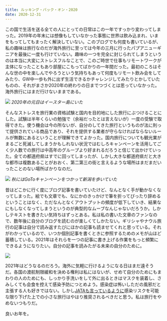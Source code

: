 ```yaml
---
title: ルッキング・バック・オン・2020
date: 2020-12-31
---
```


この国で生活を送る全ての人にとっての日常はこの一年ですっかり変わってしまった。2019年の年末には想像もしていなかった事態に世界は飲み込まれ、いまをもってしてもまったく解決していない。このブログでも何度も書いているが、私の趣味は旅行なのだが海外旅行に至っては今年の三月に行ったパプアニューギニアを最後に一度も行けていない。趣味の一つを完全に封じられてしまうというのは本当に大変にストレスフルなことで、このご時世で仕事もリモートワークが主体になったこともあり部屋にこもってばかりの一年間だった。最初のころはそんな世の中を楽しんでやろうという気持ちもあって何度もリモート飲み会をしてみたり、GW中一歩も外に出ず生活できるかチャレンジしてみたりとかしていたものの、それがまさか2020年の終わりの日までつづくとは思っていなかった。海外旅行にはまだ行けないままである。

![](https://photos.smugmug.com/photos/i-kFL33Dj/0/842d3f7b/X5/i-kFL33Dj-X5.jpg)
*2020年の元日はイースター島にいた*

そんなストレスを旅行業の資格試験と国内を目的地にした旅行にぶつけることにした。試験は半年くらいの勉強で（余裕だったとは言えないが）一度の受験で取得できた。使う機会は今の所ないが、自分のしてきた旅行というものが法に則って提供されている商品であり、それを提供する業者が守らなければならないルールが無数にあるということが理解できてよかった。国内旅行についても観光業がまるごと死滅してしまうかもしれない状況ではむしろキャンペーンを活用してごく少人数での旅行は中高年のグループより好まれるだろうと信じて出かけていった。全ての都道府県はすでに回ってしまったが、しかし大きな都道府県だと大きな都市は複数あることがおおく、第二第三の街と言えるような場所はまだまだいったことのない場所ばかりなのだ。

![](https://photos.smugmug.com/photos/i-MG5Khzb/0/de79b7f3/X5/i-MG5Khzb-X5.jpg)
*秋にはGoToキャンペーンをつかって新潟を歩いていた*

昔はどこかに行く度にブログ記事を書いていたけど、なんとなく手が動かなくなってしまった。絵でも文章でも、なにかのきっかけで筆を折ってぴったり辞めるということはなく、ただなんとなくアウトプットの頻度が低下していき、結果なにもしなくなってしまうというのが典型的なムーブなんじゃないだろうか。しかしテキストを書きたい気持ちはずっとある。私は私の書いた文章のファンなので、数年後に自分のブログを読むのが楽しくてしかたない。ギリシャやナウル旅行の記事は自分で読み返すたびにほかの記事も読ませてくれと思っている。それがわかっているので、いつか個別記事を書くときに参照するためのメモが山ほど蓄積している。2021年はそれらを一つの記事に書き上げる作業をもっと頻繁にできるようになりたい。自分の記事を読みたがる未来の自分のために。

![](https://photos.smugmug.com/photos/i-PGBw8WN/0/ff05c5cf/X5/i-PGBw8WN-X5.jpg)

2021年はどうなるのだろう。海外に気軽に行けるようになる日はまだ遠そうだ。各国の渡航制限緩和を決める権利は私にはないが、せめて自分のためにもまわりの人のためにも、しっかり手洗いをして外に出るときはマスクを装着し、さみしくても会食を控えて感染予防につとめよう。感染症は怖いしただの風邪だと主張する人も好きではない。しかし[JATAも言っているように](https://goto.jata-net.or.jp/small-travel/)感染リスクを可能な限り下げた上での小さな旅行はやはり推奨されるべきだと思う。私は旅行をやめないつもりだ。


良いお年を。
